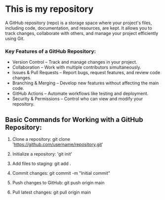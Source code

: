 
# This is my repository
A GitHub repository (repo) is a storage space where your project's files, including code, documentation, and resources, are kept. It allows you to track changes, collaborate with others, and manage your project efficiently using Git.

### Key Features of a GitHub Repository:
- Version Control – Track and manage changes in your project.
- Collaboration – Work with multiple contributors simultaneously.
- Issues & Pull Requests – Report bugs, request features, and review code changes.
- Branching & Merging – Develop new features without affecting the main code.
- GitHub Actions – Automate workflows like testing and deployment.
- Security & Permissions – Control who can view and modify your repository.

## Basic Commands for Working with a GitHub Repository:
1. Clone a repository:
git clone 'https://github.com/username/repository.git'

2. Initialize a repository:
'git init'

3. Add files to staging:
git add .

4. Commit changes:
git commit -m "Initial commit"

5. Push changes to GitHub:
git push origin main

6. Pull latest changes:
git pull origin main


